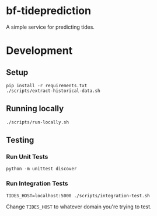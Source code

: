 # bf-tideprediction

A simple service for predicting tides.


# Development

## Setup

```
pip install -r requirements.txt
./scripts/extract-historical-data.sh
```


## Running locally

```
./scripts/run-locally.sh
```


## Testing

### Run Unit Tests

```
python -m unittest discover
```

### Run Integration Tests

```
TIDES_HOST=localhost:5000 ./scripts/integration-test.sh
```

Change `TIDES_HOST` to whatever domain you're trying to test.
